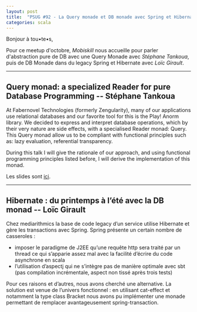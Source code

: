 ```yaml
---
layout: post
title:  "PSUG #92 - La Query monade et DB monade avec Spring et Hibernate"
categories: scala
---
```

Bonjour à tou•te•s,

Pour ce meetup d'octobre, *Mobiskill* nous accueille pour parler d'abstraction pure de DB avec une Query Monade avec *Stéphane Tankoua*, puis de DB Monade dans du legacy Spring et Hibernate avec *Loïc Girault*.

-----------

## Query monad: a specialized Reader for pure Database Programming -- Stéphane Tankoua

At Fabernovel Technologies (formerly Zengularity), many of our applications use relational databases and our favorite tool for this is the Play! Anorm library. We decided to express and interpret database operations, which by their very nature are side effects, with a specialised Reader monad: Query. This Query monad allow us to be compliant with functional principles such as: lazy evaluation, referential transparency.

During this talk I will give the rationale of our approach, and using functional programming principles listed before, I will derive the implementation of this monad.

Les slides sont [ici](https://www.slideshare.net/faberNovel/talk-query-monad).


-----------

## Hibernate : du printemps à l’été avec la DB monad -- Loïc Girault

Chez mediarithmics la base de code legacy d’un service utilise Hibernate et gère les transactions avec Spring. Spring présente
un certain nombre de casseroles :
* imposer le paradigme de J2EE qu’une requête http sera traité par un thread ce qui s’apparie assez mal avec la facilité 
d’écrire du code asynchrone en scala
* l’utilisation d’aspectj qui ne s’intègre pas de manière optimale avec sbt (pas compilation incrémentale, aspect non tissé 
après trois tests)

Pour ces raisons et d’autres, nous avons cherché une alternative. La solution est venue de l’univers fonctionnel : en 
utilisant cat-effect et notamment la type class Bracket nous avons pu implémenter une monade permettant de remplacer 
avantageusement spring-transaction.
